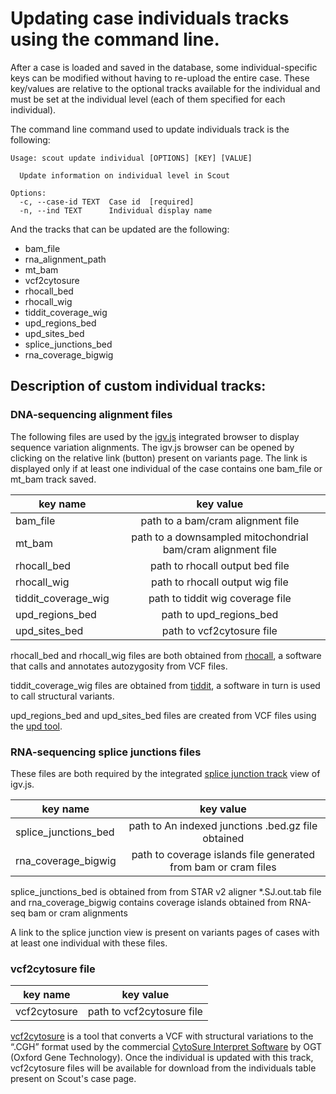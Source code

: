 # Updating case individuals tracks using the command line.

After a case is loaded and saved in the database, some individual-specific keys can be modified without having to re-upload the entire case.
These key/values are relative to the optional tracks available for the individual and must be set at the individual level (each of them specified for each individual).

The command line command used to update individuals track is the following:
```
Usage: scout update individual [OPTIONS] [KEY] [VALUE]

  Update information on individual level in Scout

Options:
  -c, --case-id TEXT  Case id  [required]
  -n, --ind TEXT      Individual display name
```
And the tracks that can be updated are the following:
- bam_file
- rna_alignment_path
- mt_bam
- vcf2cytosure
- rhocall_bed
- rhocall_wig
- tiddit_coverage_wig
- upd_regions_bed
- upd_sites_bed
- splice_junctions_bed
- rna_coverage_bigwig


## Description of custom individual tracks:

### DNA-sequencing alignment files
The following files are used by the [igv.js](https://github.com/igvteam/igv.js/wiki/Alignment-Track) integrated browser to display sequence variation alignments. The igv.js browser can be opened by clicking on the relative link (button) present on variants page. The link is displayed only if at least one individual of the case contains one bam_file or mt_bam track saved.

| key name            | key value     |
| --------------------|:-------------:|
| bam_file            | path to a bam/cram alignment file                           |
| mt_bam              | path to a downsampled mitochondrial bam/cram alignment file |
| rhocall_bed         | path to rhocall output bed file                             |
| rhocall_wig         | path to rhocall output wig file                             |
| tiddit_coverage_wig | path to tiddit wig coverage file                            |
| upd_regions_bed     | path to upd_regions_bed                                     |
| upd_sites_bed       | path to vcf2cytosure file                                   |

rhocall_bed and rhocall_wig files are both obtained from [rhocall](https://github.com/dnil/rhocall), a software that calls and annotates autozygosity from VCF files.

tiddit_coverage_wig files are obtained from [tiddit](https://github.com/SciLifeLab/TIDDIT), a software in turn is used to call structural variants.

upd_regions_bed and upd_sites_bed files are created from VCF files using the [upd tool](https://github.com/bjhall/upd).


### RNA-sequencing splice junctions files
These files are both required by the integrated [splice junction track](https://github.com/igvteam/igv.js/wiki/Splice-Junctions) view of igv.js.

| key name             | key value     |
| -------------------- |:-------------:|
| splice_junctions_bed | path to An indexed junctions .bed.gz file obtained             |
| rna_coverage_bigwig  | path to coverage islands file generated from bam or cram files |

splice_junctions_bed is obtained from from STAR v2 aligner *.SJ.out.tab file and rna_coverage_bigwig contains coverage islands obtained from RNA-seq bam or cram alignments

A link to the splice junction view is present on variants pages of cases with at least one individual with these files.

### vcf2cytosure file

| key name      | key value     |
| ------------- |:-------------:|
| vcf2cytosure | path to vcf2cytosure file  |

[vcf2cytosure](https://github.com/NBISweden/vcf2cytosure) is a tool that converts a VCF with structural variations to the “.CGH” format used by the commercial [CytoSure Interpret Software](https://www.ogt.com/products/product-search/cytosure-interpret-software/) by OGT (Oxford Gene Technology). Once the individual is updated with this track, vcf2cytosure files will be available for download from the individuals table present on Scout's case page.
